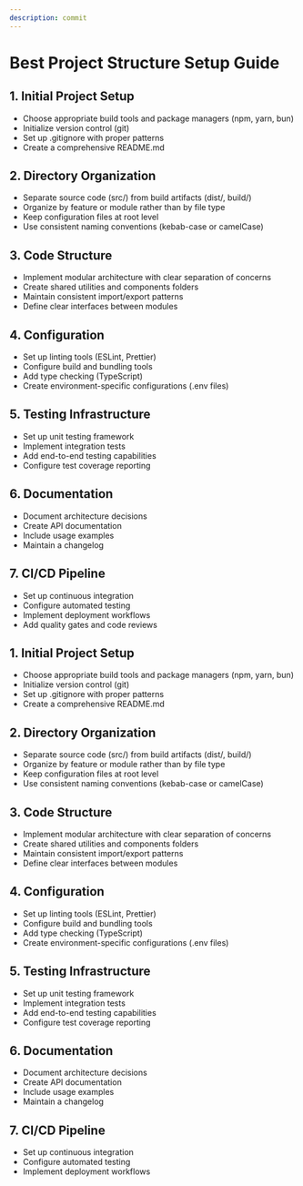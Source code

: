 ```yaml
---
description: commit
---
```


# Best Project Structure Setup Guide

## 1. Initial Project Setup
- Choose appropriate build tools and package managers (npm, yarn, bun)
- Initialize version control (git)
- Set up .gitignore with proper patterns
- Create a comprehensive README.md

## 2. Directory Organization
- Separate source code (src/) from build artifacts (dist/, build/)
- Organize by feature or module rather than by file type
- Keep configuration files at root level
- Use consistent naming conventions (kebab-case or camelCase)

## 3. Code Structure
- Implement modular architecture with clear separation of concerns
- Create shared utilities and components folders
- Maintain consistent import/export patterns
- Define clear interfaces between modules

## 4. Configuration
- Set up linting tools (ESLint, Prettier)
- Configure build and bundling tools
- Add type checking (TypeScript)
- Create environment-specific configurations (.env files)

## 5. Testing Infrastructure
- Set up unit testing framework
- Implement integration tests
- Add end-to-end testing capabilities
- Configure test coverage reporting

## 6. Documentation
- Document architecture decisions
- Create API documentation
- Include usage examples
- Maintain a changelog

## 7. CI/CD Pipeline
- Set up continuous integration
- Configure automated testing
- Implement deployment workflows
- Add quality gates and code reviews

## 1. Initial Project Setup
- Choose appropriate build tools and package managers (npm, yarn, bun)
- Initialize version control (git)
- Set up .gitignore with proper patterns
- Create a comprehensive README.md

## 2. Directory Organization
- Separate source code (src/) from build artifacts (dist/, build/)
- Organize by feature or module rather than by file type
- Keep configuration files at root level
- Use consistent naming conventions (kebab-case or camelCase)

## 3. Code Structure
- Implement modular architecture with clear separation of concerns
- Create shared utilities and components folders
- Maintain consistent import/export patterns
- Define clear interfaces between modules

## 4. Configuration
- Set up linting tools (ESLint, Prettier)
- Configure build and bundling tools
- Add type checking (TypeScript)
- Create environment-specific configurations (.env files)

## 5. Testing Infrastructure
- Set up unit testing framework
- Implement integration tests
- Add end-to-end testing capabilities
- Configure test coverage reporting

## 6. Documentation
- Document architecture decisions
- Create API documentation
- Include usage examples
- Maintain a changelog

## 7. CI/CD Pipeline
- Set up continuous integration
- Configure automated testing
- Implement deployment workflows